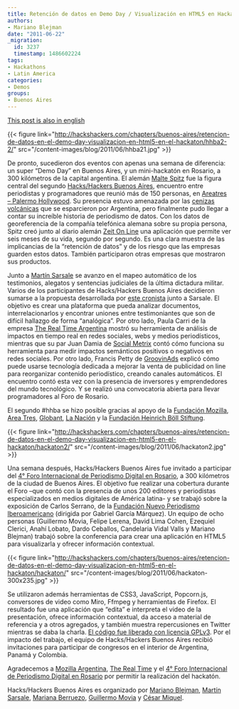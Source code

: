 ```yaml
---
title: Retención de datos en Demo Day / Visualización en HTML5 en Hackatón
authors:
- Mariano Blejman
date: "2011-06-22"
_migration:
  id: 3237
  timestamp: 1486602224
tags:
- Hackathons
- Latin America
categories:
- Demos
groups:
- Buenos Aires
---
```


[This post is also in english][1]

{{< figure link="http://hackshackers.com/chapters/buenos-aires/retencion-de-datos-en-el-demo-day-visualizacion-en-html5-en-el-hackaton/hhba2-2/" src="/content-images/blog/2011/06/hhba21.jpg" >}}

De pronto, sucedieron dos eventos con apenas una semana de diferencia: un super “Demo Day” en Buenos Aires, y un mini-hackatón en Rosario, a 300 kilómetros de la capital argentina. El alemán [Malte Spitz][2] fue la figura central del segundo [Hacks/Hackers Buenos Aires][3], encuentro entre periodistas y programadores que reunió más de 150 personas, en [Areatres – Palermo Hollywood][4]. Su presencia estuvo amenazada por las [cenizas volcánicas][5] que se esparcieron por Argentina, pero finalmente pudo llegar a contar su increíble historia de periodismo de datos. Con los datos de georeferencia de la compañía telefónica alemana sobre su propia persona, Spitz creó junto al diario alemán [Zeit On Line][6] una aplicación que permite ver seis meses de su vida, segundo por segundo. Es una clara muestra de las implicancias de la “retención de datos” y de los riesgo que las empresas guarden estos datos. También participaron otras empresas que mostraron sus productos.

Junto a [Martín Sarsale][7] se avanzo en el mapeo automático de los testimonios, alegatos y sentencias judiciales de la última dictadura militar. Varios de los participantes de Hacks/Hackers Buenos Aires decidieron sumarse a la propuesta desarrollada por [este cronista][8] junto a Sarsale. El objetivo es crear una plataforma que pueda analizar documentos, interrelacionarlos y encontrar uniones entre testimoniantes que son de difícil hallazgo de forma &#8220;analógica&#8221;. Por otro lado, Paula Carri de la empresa [The Real Time Argentina][9] mostró su herramienta de análisis de impactos en tiempo real en redes sociales, webs y medios periodísticos, mientras que su par Juan Damia de [Social Metrix][10] contó cómo funciona su herramienta para medir impactos semánticos positivos o negativos en redes sociales. Por otro lado, Francis Petty de [GroovinAds][11] explicó cómo puede usarse tecnología dedicada a mejorar la venta de publicidad on line para reorganizar contenido periodístico, creando canales automáticos. El encuentro contó esta vez con la presencia de inversores y emprendedores del mundo tecnológico. Y se realizó una convocatoria abierta para llevar programadores al Foro de Rosario.

El segundo #hhba se hizo posible gracias al apoyo de la [Fundación Mozilla][12], [Area Tres][13], [Globant][14], [La Nación][15] y la [Fundación Heinrich Böll Stiftung][16].

{{< figure link="http://hackshackers.com/chapters/buenos-aires/retencion-de-datos-en-el-demo-day-visualizacion-en-html5-en-el-hackaton/hackaton2/" src="/content-images/blog/2011/06/hackaton2.jpg" >}}

Una semana después, Hacks/Hackers Buenos Aires fue invitado a participar del [4° Foro Internacional de Periodismo Digital en Rosario][17], a 300 kilómetros de la ciudad de Buenos Aires. El objetivo fue realizar una cobertura durante el Foro –que contó con la presencia de unos 200 editores y periodistas especializados en medios digitales de América latina- y se trabajó sobre la exposición de Carlos Serrano, de la [Fundación Nuevo Periodismo Iberoamericano][18] (dirigida por Gabriel García Márquez). Un equipo de ocho personas (Guillermo Movia, Felipe Lerena, David Lima Cohen, Ezequiel Clerici, Anahí Lobato, Dardo Ceballos, Candelaria Vidal Valls y Mariano Blejman) trabajó sobre la conferencia para crear una aplicación en HTML5 para visualizarla y ofrecer información contextual.

{{< figure link="http://hackshackers.com/chapters/buenos-aires/retencion-de-datos-en-el-demo-day-visualizacion-en-html5-en-el-hackaton/hackaton/" src="/content-images/blog/2011/06/hackaton-300x235.jpg" >}}

Se utilizaron además herramientas de CSS3, JavaScript, Popcorn.js, conversores de video como Miro, Ffmpeg y herramientas de Firefox. El resultado fue una aplicación que “edita” e interpreta el video de la presentación, ofrece información contextual, da acceso a material de referencia y a otros agregados, y también muestra repercusiones en Twitter mientras se daba la charla. [El código fue liberado con licencia GPLv3][19]. Por el impacto del trabajo, el equipo de Hacks/Hackers Buenos Aires recibió invitaciones para participar de congresos en el interior de Argentina, Panamá y Colombia.

Agradecemos a [Mozilla Argentina][20], [The Real Time][9] y el [4° Foro Internacional de Periodismo Digital en Rosario][21] por permitir la realización del hackatón.

Hacks/Hackers Buenos Aires es organizado por [Mariano Blejman][22], [Martín Sarsale][7], [Mariana Berruezo][23], [Guillermo Movia][24] y [César Miquel][25].

 [1]: http://hackshackers.com/blog/2011/06/28/hackshackers-buenos-aires-tackles-data-retention-and-a-hackathon/
 [2]: http://www.twitter.com/maltespitz
 [3]: http://meetupba.hackshackers.com "Hacks/Hackers Buenos Aires"
 [4]: http://www.areatresworkplace.com
 [5]: http://www.perfil.com/contenidos/2011/06/04/noticia_0019.html
 [6]: http://www.zeit.de/datenschutz/malte-spitz-data-retention
 [7]: http://www.twitter.com/runixo
 [8]: http://www.twitter.com/blejman
 [9]: http://www.therealtime.com.ar
 [10]: http://www.socialmetrix.com
 [11]: http://www.groovinads.com
 [12]: http://www.mozilla.org/
 [13]: http://www.areatresworkingplace.com
 [14]: http://www.globant.com
 [15]: http://www.lanacion.com
 [16]: http://www.boell-latinoamerica.org/
 [17]: http://www.fpdrosario.com.ar
 [18]: http://www.nuevoperiodismo.org/
 [19]: https://github.com/felipelerena/HacksHackersBA/tree/master/rosario/test
 [20]: http://www.mozilla-ar.org
 [21]: http://www.fpdrosario.com.ar/
 [22]: http://marianoblejman.com
 [23]: http://ar.linkedin.com/pub/mariana-berruezo/4/1a/994
 [24]: http://www.twitter.com/deimidis
 [25]: http://www.easytech.com.ar